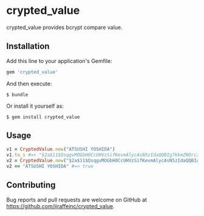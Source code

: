 # crypted_value

crypted_value provides bcrypt compare value.

## Installation

Add this line to your application's Gemfile:

```ruby
gem 'crypted_value'
```

And then execute:

    $ bundle

Or install it yourself as:

    $ gem install crypted_value

## Usage

```ruby
v1 = CryptedValue.new("ATSUSHI YOSHIDA")
v1.to_s #=> "$2a$11$QsqgvMOGbH0CcUHVzSifKevmAlycAsN5zIdaQQBIg7kkmZNOrc27y"
v2 = CryptedValue.new("$2a$11$QsqgvMOGbH0CcUHVzSifKevmAlycAsN5zIdaQQBIg7kkmZNOrc27y")
v2 == "ATSUSHI YOSHIDA" #=> true
```

## Contributing

Bug reports and pull requests are welcome on GitHub at https://github.com/jiraffeinc/crypted_value.

